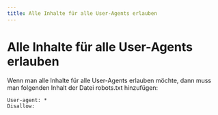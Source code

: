 ```yaml
---
title: Alle Inhalte für alle User-Agents erlauben
---
```


# Alle Inhalte für alle User-Agents erlauben

Wenn man alle Inhalte für alle User-Agents erlauben möchte, dann muss man folgenden Inhalt der Datei robots.txt hinzufügen:

```
User-agent: *
Disallow:
```
